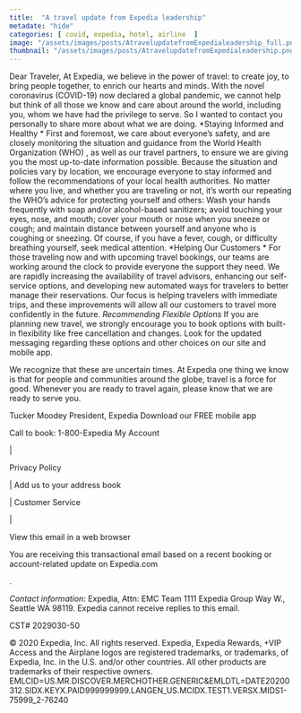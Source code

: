 ```yaml
---
title:  "A travel update from Expedia leadership"
metadate: "hide"
categories: [ covid, expedia, hotel, airline  ]
image: "/assets/images/posts/AtravelupdatefromExpedialeadership_full.png"
thumbnail: "/assets/images/posts/AtravelupdatefromExpedialeadership.png"
---
```






Dear Traveler,
At Expedia, we believe in the power of travel: to create joy, to bring
people together, to enrich our hearts and minds. With the novel coronavirus
(COVID-19) now declared a global pandemic, we cannot help but think of all
those we know and care about around the world, including you, whom we have
had the privilege to serve. So I wanted to contact you personally to share
more about what we are doing.
*Staying Informed and Healthy *
First and foremost, we care about everyone’s safety, and are closely
monitoring the situation and guidance from the World Health Organization
(WHO)
,
as well as our travel partners, to ensure we are giving you the most
up-to-date information possible. Because the situation and policies vary by
location, we encourage everyone to stay informed and follow the
recommendations of your local health authorities.
No matter where you live, and whether you are traveling or not, it’s worth
our repeating the WHO’s advice for protecting yourself and others: Wash
your hands frequently with soap and/or alcohol-based sanitizers; avoid
touching your eyes, nose, and mouth; cover your mouth or nose when you
sneeze or cough; and maintain distance between yourself and anyone who is
coughing or sneezing. Of course, if you have a fever, cough, or difficulty
breathing yourself, seek medical attention.
*Helping Our Customers *
For those traveling now and with upcoming travel bookings, our teams are
working around the clock to provide everyone the support they need. We are
rapidly increasing the availability of travel advisors, enhancing our
self-service options, and developing new automated ways for travelers to
better manage their reservations. Our focus is helping travelers with
immediate trips, and these improvements will allow all our customers to
travel more confidently in the future.
*Recommending Flexible Options*
If you are planning new travel, we strongly encourage you to book options
with built-in flexibility like free cancellation and changes. Look for the
updated messaging regarding these options and other choices on our site and
mobile app.

We recognize that these are uncertain times. At Expedia one thing we know
is that for people and communities around the globe, travel is a force for
good. Whenever you are ready to travel again, please know that we are ready
to serve you.





Tucker Moodey
President, Expedia
Download our FREE mobile app

















Call to book:
1-800-Expedia
My Account

|

Privacy
Policy

|
Add us to your address book

|
Customer Service

|

View this email in a web browser

You are receiving this transactional email based on a recent booking or
account-related update on Expedia.com

.

*Contact information:* Expedia, Attn: EMC Team 1111 Expedia Group Way W.,
Seattle WA 98119. Expedia cannot receive replies to this email.

CST# 2029030-50

© 2020 Expedia, Inc. All rights reserved. Expedia, Expedia Rewards, +VIP
Access and the Airplane logos are registered trademarks, or trademarks, of
Expedia, Inc. in the U.S. and/or other countries. All other products are
trademarks of their respective owners.
EMLCID=US.MR.DISCOVER.MERCHOTHER.GENERIC&EMLDTL=DATE20200312.SIDX.KEYX.PAID999999999.LANGEN_US.MCIDX.TEST1.VERSX.MIDS1-75999_2-76240

